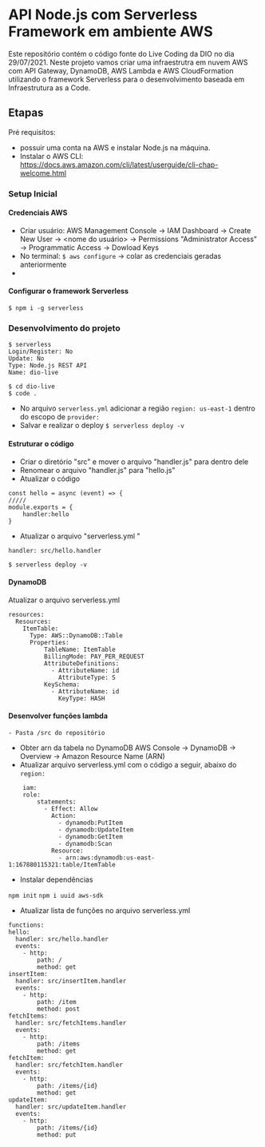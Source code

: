 # API Node.js com Serverless Framework em ambiente AWS

Este repositório contém o código fonte do Live Coding da DIO no dia 29/07/2021. Neste projeto vamos criar uma infraestrutra em nuvem AWS com API Gateway, DynamoDB, AWS Lambda e AWS CloudFormation utilizando o framework Serverless para o desenvolvimento baseada em Infraestrutura as a Code.

## Etapas

Pré requisitos:

- possuir uma conta na AWS e instalar Node.js na máquina.
- Instalar o AWS CLI: https://docs.aws.amazon.com/cli/latest/userguide/cli-chap-welcome.html

### Setup Inicial

#### Credenciais AWS

- Criar usuário: AWS Management Console -> IAM Dashboard -> Create New User -> <nome do usuário> -> Permissions "Administrator Access" -> Programmatic Access -> Dowload Keys
- No terminal: `$ aws configure` -> colar as credenciais geradas anteriormente
-

#### Configurar o framework Serverless

`$ npm i -g serverless`

### Desenvolvimento do projeto

```
$ serverless
Login/Register: No
Update: No
Type: Node.js REST API
Name: dio-live
```

```
$ cd dio-live
$ code .
```

- No arquivo `serverless.yml` adicionar a região `region: us-east-1` dentro do escopo de `provider:`
- Salvar e realizar o deploy `$ serverless deploy -v`

#### Estruturar o código

- Criar o diretório "src" e mover o arquivo "handler.js" para dentro dele
- Renomear o arquivo "handler.js" para "hello.js"
- Atualizar o código

```
const hello = async (event) => {
/////
module.exports = {
    handler:hello
}
```

- Atualizar o arquivo "serverless.yml "

```
handler: src/hello.handler
```

`$ serverless deploy -v `

#### DynamoDB

Atualizar o arquivo serverless.yml

```
resources:
  Resources:
    ItemTable:
      Type: AWS::DynamoDB::Table
      Properties:
          TableName: ItemTable
          BillingMode: PAY_PER_REQUEST
          AttributeDefinitions:
            - AttributeName: id
              AttributeType: S
          KeySchema:
            - AttributeName: id
              KeyType: HASH
```

#### Desenvolver funções lambda

    - Pasta /src do repositório

- Obter arn da tabela no DynamoDB AWS Console -> DynamoDB -> Overview -> Amazon Resource Name (ARN)
- Atualizar arquivo serverless.yml com o código a seguir, abaixo do `region:`

```
	iam:
    role:
        statements:
          - Effect: Allow
            Action:
              - dynamodb:PutItem
              - dynamodb:UpdateItem
              - dynamodb:GetItem
              - dynamodb:Scan
            Resource:
              - arn:aws:dynamodb:us-east-1:167880115321:table/ItemTable
```

- Instalar dependências

`npm init`
`npm i uuid aws-sdk`

- Atualizar lista de funções no arquivo serverless.yml

```
functions:
hello:
  handler: src/hello.handler
  events:
    - http:
        path: /
        method: get
insertItem:
  handler: src/insertItem.handler
  events:
    - http:
        path: /item
        method: post
fetchItems:
  handler: src/fetchItems.handler
  events:
    - http:
        path: /items
        method: get
fetchItem:
  handler: src/fetchItem.handler
  events:
    - http:
        path: /items/{id}
        method: get
updateItem:
  handler: src/updateItem.handler
  events:
    - http:
        path: /items/{id}
        method: put
```
